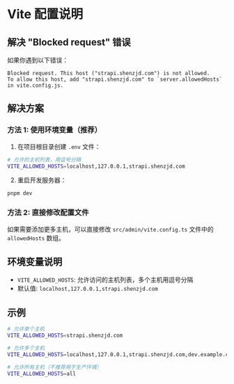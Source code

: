 # Vite 配置说明

## 解决 "Blocked request" 错误

如果你遇到以下错误：

```
Blocked request. This host ("strapi.shenzjd.com") is not allowed.
To allow this host, add "strapi.shenzjd.com" to `server.allowedHosts` in vite.config.js.
```

## 解决方案

### 方法 1: 使用环境变量（推荐）

1. 在项目根目录创建 `.env` 文件：

```bash
# 允许的主机列表，用逗号分隔
VITE_ALLOWED_HOSTS=localhost,127.0.0.1,strapi.shenzjd.com
```

2. 重启开发服务器：

```bash
pnpm dev
```

### 方法 2: 直接修改配置文件

如果需要添加更多主机，可以直接修改 `src/admin/vite.config.ts` 文件中的 `allowedHosts` 数组。

## 环境变量说明

- `VITE_ALLOWED_HOSTS`: 允许访问的主机列表，多个主机用逗号分隔
- 默认值: `localhost,127.0.0.1,strapi.shenzjd.com`

## 示例

```bash
# 允许单个主机
VITE_ALLOWED_HOSTS=strapi.shenzjd.com

# 允许多个主机
VITE_ALLOWED_HOSTS=localhost,127.0.0.1,strapi.shenzjd.com,dev.example.com

# 允许所有主机（不推荐用于生产环境）
VITE_ALLOWED_HOSTS=all
```
